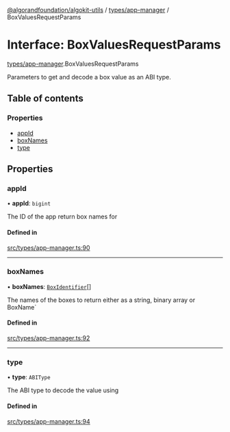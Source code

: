 [@algorandfoundation/algokit-utils](../README.md) / [types/app-manager](../modules/types_app_manager.md) / BoxValuesRequestParams

# Interface: BoxValuesRequestParams

[types/app-manager](../modules/types_app_manager.md).BoxValuesRequestParams

Parameters to get and decode a box value as an ABI type.

## Table of contents

### Properties

- [appId](types_app_manager.BoxValuesRequestParams.md#appid)
- [boxNames](types_app_manager.BoxValuesRequestParams.md#boxnames)
- [type](types_app_manager.BoxValuesRequestParams.md#type)

## Properties

### appId

• **appId**: `bigint`

The ID of the app return box names for

#### Defined in

[src/types/app-manager.ts:90](https://github.com/lempira/algokit-utils-ts/blob/main/src/types/app-manager.ts#L90)

___

### boxNames

• **boxNames**: [`BoxIdentifier`](../modules/types_app_manager.md#boxidentifier)[]

The names of the boxes to return either as a string, binary array or BoxName`

#### Defined in

[src/types/app-manager.ts:92](https://github.com/lempira/algokit-utils-ts/blob/main/src/types/app-manager.ts#L92)

___

### type

• **type**: `ABIType`

The ABI type to decode the value using

#### Defined in

[src/types/app-manager.ts:94](https://github.com/lempira/algokit-utils-ts/blob/main/src/types/app-manager.ts#L94)
